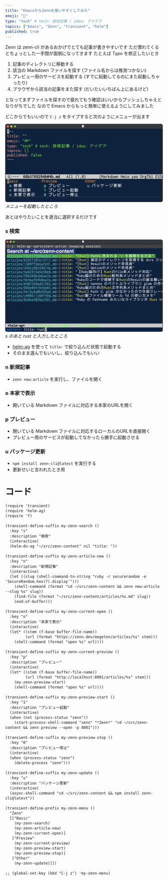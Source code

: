 ```yaml
---
title: "EmacsからZennを使いやすくしてみた"
emoji: "🐬"
type: "tech" # tech: 技術記事 / idea: アイデア
topics: ["Emacs", "Zenn", "transient", "helm"]
published: true
---
```


Zenn は zenn-cli があるおかげでとても記事が書きやすいです
ただ慣れてくるとちょっとした一手間が面倒になってきます
たとえば Typo を修正したいとき

  1. 記事のディレクトリに移動する
  2. 該当の Markdown ファイルを探す (ファイル名からは推測つかない)
  3. プレビュー用のサービスを起動する (すでに起動してるのにまた起動しちゃったり)
  4. ブラウザから該当の記事をまた探す (だいたいいちばん上にあるけど)

となってまずファイルを探すので疲れてもう確認はいいからプッシュしちゃえとなりがちでした
なので Emacs からもっと簡単に使えるようにしてみました

どこからでもいいので `C-j z` をタイプすると次のようにメニューが出ます

![](/images/66b3769294b04b/emacs_ss1.png)
*メニューを起動したところ*

あとはやりたいことを適当に選択するだけです

### s 検索 ###

![](/images/66b3769294b04b/emacs_ss2.png)
*s のあと rust と入力したところ*

  * [helm-ag](https://github.com/emacsorphanage/helm-ag) を使って `title:` で絞り込んだ状態で起動する
  * そのまま選んでもいいし、絞り込んでもいい

### n 新規記事 ###

  * `zenn new:article` を実行し、ファイルを開く

### o 本家で表示 ###

  * 開いている Markdown ファイルに対応する本家のURLを開く

### p プレビュー ###

  * 開いている Markdown ファイルに対応するローカルのURLを直接開く
  * プレビュー用のサービスが起動してなかったら勝手に起動させる

### u パッケージ更新 ###

  * `npm install zenn-cli@latest` を実行する
  * 更新せいと言われたとき用

# コード #

```emacs-lisp
(require 'transient)
(require 'helm-ag)
(require 'f)

(transient-define-suffix my-zenn-search ()
  :key "s"
  :description "検索"
  (interactive)
  (helm-do-ag "~/src/zenn-content" nil "title: "))

(transient-define-suffix my-zenn-article-new ()
  :key "n"
  :description "新規記事"
  (interactive)
  (let ((slug (shell-command-to-string "ruby -r securerandom -e 'SecureRandom.hex(7).display'")))
    (shell-command (format "cd ~/src/zenn-content && zenn new:article --slug %s" slug))
    (find-file (format "~/src/zenn-content/articles/%s.md" slug))
    (end-of-buffer)))

(transient-define-suffix my-zenn-current-open ()
  :key "o"
  :description "本家で表示"
  (interactive)
  (let* ((stem (f-base buffer-file-name))
         (url (format "https://zenn.dev/megeton/articles/%s" stem)))
    (shell-command (format "open %s" url))))

(transient-define-suffix my-zenn-current-preview ()
  :key "p"
  :description "プレビュー"
  (interactive)
  (let* ((stem (f-base buffer-file-name))
         (url (format "http://localhost:8001/articles/%s" stem)))
    (my-zenn-preview-start)
    (shell-command (format "open %s" url))))

(transient-define-suffix my-zenn-preview-start ()
  :key "1"
  :description "プレビュー起動"
  (interactive)
  (when (not (process-status "zenn"))
    (start-process-shell-command "zenn" "*Zenn*" "cd ~/src/zenn-content && zenn preview --open -p 8001")))

(transient-define-suffix my-zenn-preview-stop ()
  :key "0"
  :description "プレビュー停止"
  (interactive)
  (when (process-status "zenn")
    (delete-process "zenn")))

(transient-define-suffix my-zenn-update ()
  :key "u"
  :description "パッケージ更新"
  (interactive)
  (async-shell-command "cd ~/src/zenn-content && npm install zenn-cli@latest"))

(transient-define-prefix my-zenn-menu ()
  "Zenn"
  [["Basic"
    (my-zenn-search)
    (my-zenn-article-new)
    (my-zenn-current-open)]
   ["Preview"
    (my-zenn-current-preview)
    (my-zenn-preview-start)
    (my-zenn-preview-stop)]
   ["Other"
    (my-zenn-update)]])

;; (global-set-key (kbd "C-j z") 'my-zenn-menu)
```
